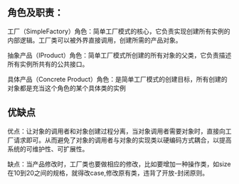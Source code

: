 ## 角色及职责：  

工厂（SimpleFactory）角色：简单工厂模式的核心，它负责实现创建所有实例的内部逻辑。工厂类可以被外界直接调用，创建所需的产品对象。

抽象产品（IProduct）角色：简单工厂模式所创建的所有对象的父类，它负责描述所有实例所共有的公共接口。

具体产品（Concrete Product）角色：是简单工厂模式的创建目标，所有创建的对象都是充当这个角色的某个具体类的实例


## 优缺点
优点：让对象的调用者和对象创建过程分离，当对象调用者需要对象时，直接向工厂请求即可。从而避免了对象的调用者与对象的实现类以硬编码方式耦合，以提高系统的可维护性、可扩展性。

缺点：当产品修改时，工厂类也要做相应的修改，比如要增加一种操作类，如size在10到20之间的规格，就得改case,修改原有类，违背了开放-封闭原则。
